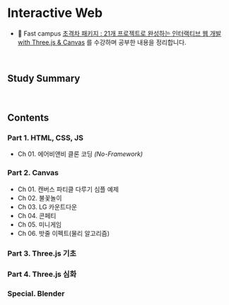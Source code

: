 # Interactive Web

- 🥰 Fast campus [초격차 패키지 : 21개 프로젝트로 완성하는 인터랙티브 웹 개발 with Three.js & Canvas](https://fastcampus.co.kr/dev_online_interactive) 를 수강하며 공부한 내용을 정리합니다.

<br/>

## Study Summary

<br/>

## Contents

### Part 1. HTML, CSS, JS
- Ch 01. 에어비앤비 클론 코딩 _(No-Framework)_

### Part 2. Canvas
- Ch 01. 캔버스 파티클 다루기 심플 예제
- Ch 02. 불꽃놀이
- Ch 03. LG 카운트다운
- Ch 04. 콘페티
- Ch 05. 미니게임
- Ch 06. 밧줄 이펙트(물리 알고리즘)

### Part 3. Three.js 기초

### Part 4. Three.js 심화

### Special. Blender
